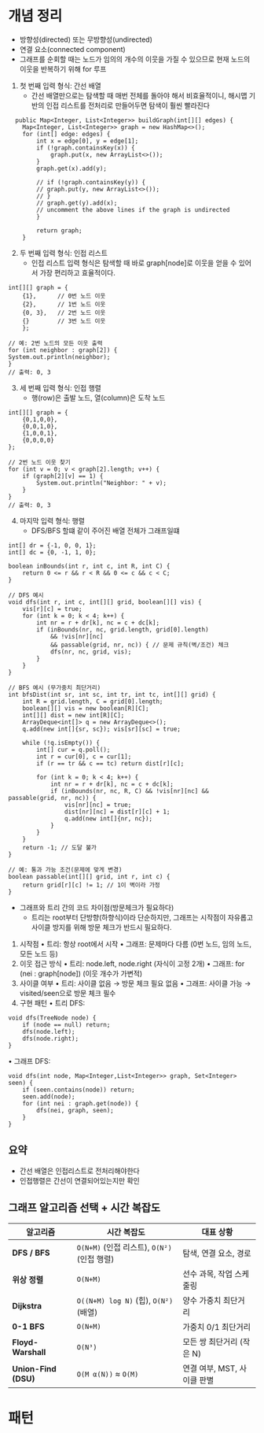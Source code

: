 # 개념 정리

- 방향성(directed) 또는 무방향성(undirected)
- 연결 요소(connected component)
- 그래프를 순회할 때는 노드가 임의의 개수의 이웃을 가질 수 있으므로 현재 노드의 이웃을 반복하기 위해 for 루프

1. 첫 번째 입력 형식: 간선 배열
   - 간선 배열만으로는 탐색할 때 매번 전체를 돌아야 해서 비효율적이니, 해시맵 기반의 인접 리스트를 전처리로 만들어두면 탐색이 훨씬 빨라진다
```text
  public Map<Integer, List<Integer>> buildGraph(int[][] edges) {
    Map<Integer, List<Integer>> graph = new HashMap<>();
    for (int[] edge: edges) {
        int x = edge[0], y = edge[1];
        if (!graph.containsKey(x)) {
            graph.put(x, new ArrayList<>());
        }
        graph.get(x).add(y);
          
        // if (!graph.containsKey(y)) {
        // graph.put(y, new ArrayList<>());
        // }
        // graph.get(y).add(x);
        // uncomment the above lines if the graph is undirected
        }
        
        return graph;
    }
```
2. 두 번째 입력 형식: 인접 리스트
   - 인접 리스트 입력 형식은 탐색할 때 바로 graph[node]로 이웃을 얻을 수 있어서 가장 편리하고 효율적이다.
```text
int[][] graph = {
    {1},      // 0번 노드 이웃
    {2},      // 1번 노드 이웃
    {0, 3},   // 2번 노드 이웃
    {}        // 3번 노드 이웃
    };

// 예: 2번 노드의 모든 이웃 출력
for (int neighbor : graph[2]) {
System.out.println(neighbor);
}
// 출력: 0, 3
```

3. 세 번째 입력 형식: 인접 행렬
   -  행(row)은 출발 노드, 열(column)은 도착 노드
```text
int[][] graph = {
    {0,1,0,0},
    {0,0,1,0},
    {1,0,0,1},
    {0,0,0,0}
};

// 2번 노드 이웃 찾기
for (int v = 0; v < graph[2].length; v++) {
    if (graph[2][v] == 1) {
        System.out.println("Neighbor: " + v);
    }
}
// 출력: 0, 3
```
4. 마지막 입력 형식: 행렬
   - DFS/BFS 할떄 같이 주어진 배열 전체가 그래프일떄
```text
int[] dr = {-1, 0, 0, 1};
int[] dc = {0, -1, 1, 0};

boolean inBounds(int r, int c, int R, int C) {
    return 0 <= r && r < R && 0 <= c && c < C;
}

// DFS 예시
void dfs(int r, int c, int[][] grid, boolean[][] vis) {
    vis[r][c] = true;
    for (int k = 0; k < 4; k++) {
        int nr = r + dr[k], nc = c + dc[k];
        if (inBounds(nr, nc, grid.length, grid[0].length)
            && !vis[nr][nc]
            && passable(grid, nr, nc)) { // 문제 규칙(벽/조건) 체크
            dfs(nr, nc, grid, vis);
        }
    }
}

// BFS 예시 (무가중치 최단거리)
int bfsDist(int sr, int sc, int tr, int tc, int[][] grid) {
    int R = grid.length, C = grid[0].length;
    boolean[][] vis = new boolean[R][C];
    int[][] dist = new int[R][C];
    ArrayDeque<int[]> q = new ArrayDeque<>();
    q.add(new int[]{sr, sc}); vis[sr][sc] = true;

    while (!q.isEmpty()) {
        int[] cur = q.poll();
        int r = cur[0], c = cur[1];
        if (r == tr && c == tc) return dist[r][c];

        for (int k = 0; k < 4; k++) {
            int nr = r + dr[k], nc = c + dc[k];
            if (inBounds(nr, nc, R, C) && !vis[nr][nc] && passable(grid, nr, nc)) {
                vis[nr][nc] = true;
                dist[nr][nc] = dist[r][c] + 1;
                q.add(new int[]{nr, nc});
            }
        }
    }
    return -1; // 도달 불가
}

// 예: 통과 가능 조건(문제에 맞게 변경)
boolean passable(int[][] grid, int r, int c) {
    return grid[r][c] != 1; // 1이 벽이라 가정
}
```


- 그래프와 트리 간의 코드 차이점(방문체크가 필요하다)
  - 트리는 root부터 단방향(하향식)이라 단순하지만, 그래프는 시작점이 자유롭고 사이클 방지를 위해 방문 체크가 반드시 필요하다.
1.	시작점
  •	트리: 항상 root에서 시작
  •	그래프: 문제마다 다름 (0번 노드, 임의 노드, 모든 노드 등)
2.	이웃 접근 방식
  •	트리: node.left, node.right (자식이 고정 2개)
  •	그래프: for (nei : graph[node]) (이웃 개수가 가변적)
3.	사이클 여부
  •	트리: 사이클 없음 → 방문 체크 필요 없음
  •	그래프: 사이클 가능 → visited/seen으로 방문 체크 필수
4.	구현 패턴
  •	트리 DFS:
```text
void dfs(TreeNode node) {
    if (node == null) return;
    dfs(node.left);
    dfs(node.right);
}
```
•	그래프 DFS:
```text
void dfs(int node, Map<Integer,List<Integer>> graph, Set<Integer> seen) {
    if (seen.contains(node)) return;
    seen.add(node);
    for (int nei : graph.get(node)) {
        dfs(nei, graph, seen);
    }
}
```

## 요약 
- 간선 배열은 인접리스트로 전처리해야한다
- 인접행렬은 간선이 연결되어있는지만 확인

## 그래프 알고리즘 선택 + 시간 복잡도

| 알고리즘 | 시간 복잡도 | 대표 상황 |
|----------|-------------|-----------|
| **DFS / BFS** | `O(N+M)` (인접 리스트), `O(N²)` (인접 행렬) | 탐색, 연결 요소, 경로 |
| **위상 정렬** | `O(N+M)` | 선수 과목, 작업 스케줄링 |
| **Dijkstra** | `O((N+M) log N)` (힙), `O(N²)` (배열) | 양수 가중치 최단거리 |
| **0-1 BFS** | `O(N+M)` | 가중치 0/1 최단거리 |
| **Floyd-Warshall** | `O(N³)` | 모든 쌍 최단거리 (작은 N) |
| **Union-Find (DSU)** | `O(M α(N))` ≈ `O(M)` | 연결 여부, MST, 사이클 판별 |


# 패턴 
